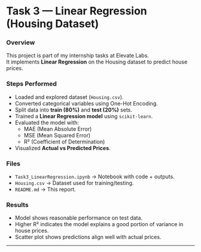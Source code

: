 # Task 3 — Linear Regression (Housing Dataset)

### Overview
This project is part of my internship tasks at Elevate Labs.  
It implements **Linear Regression** on the Housing dataset to predict house prices.

### Steps Performed
- Loaded and explored dataset (`Housing.csv`).
- Converted categorical variables using One-Hot Encoding.
- Split data into **train (80%)** and **test (20%)** sets.
- Trained a **Linear Regression model** using `scikit-learn`.
- Evaluated the model with:
  - MAE (Mean Absolute Error)
  - MSE (Mean Squared Error)
  - R² (Coefficient of Determination)
- Visualized **Actual vs Predicted Prices**.

### Files
- `Task3_LinearRegression.ipynb` → Notebook with code + outputs.  
- `Housing.csv` → Dataset used for training/testing.  
- `README.md` → This report.  

### Results
- Model shows reasonable performance on test data.  
- Higher R² indicates the model explains a good portion of variance in house prices.  
- Scatter plot shows predictions align well with actual prices.

---

